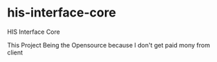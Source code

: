 # his-interface-core
HIS Interface Core

This Project Being the Opensource because I don't get paid mony from client
